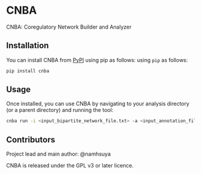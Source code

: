 # CNBA
CNBA: Coregulatory Network Builder and Analyzer

## Installation 

You can install CNBA from [PyPI](https://pypi.python.org/pypi/cnba/) using pip as follows:
using `pip` as follows:

```bash
pip install cnba
```

## Usage

Once installed, you can use CNBA by navigating to your analysis directory
(or a parent directory) and running the tool:

```bash
cnba run -i <input_bipartite_network_file.txt> -a <input_annotation_file.txt>
```

## Contributors
Project lead and main author: @namhsuya

CNBA is released under the GPL v3 or later licence.
